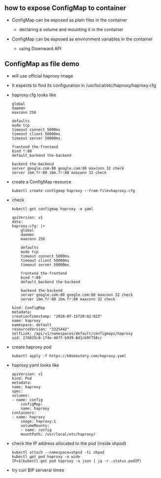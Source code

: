 ## how to expose ConfigMap to container
- ConfigMap can be exposed as plain files in the container
    - declaring a volume and mounting it in the container

- ConfigMap can be exposed as environment variables in the container
    - using Downward API

## ConfigMap as file demo
- will use official haproxy image
- It expects to find its configuration in /usr/local/etc/haproxy/haproxy.cfg
- haproxy.cfg looks like
    ```
    global
    daemon
    maxconn 256

    defaults
    mode tcp
    timeout connect 5000ms
    timeout client 50000ms
    timeout server 50000ms

    frontend the-frontend
    bind *:80
    default_backend the-backend

    backend the-backend
    server google.com-80 google.com:80 maxconn 32 check
    server ibm.fr-80 ibm.fr:80 maxconn 32 check
    ```
- create a ConfigMap resource
    ```
    kubectl create configmap haproxy --from-file=haproxy.cfg
    ```
- check
    ```
    kubectl get configmap haproxy -o yaml
    ```
    ```
    apiVersion: v1
    data:
    haproxy.cfg: |+
        global
        daemon
        maxconn 256

        defaults
        mode tcp
        timeout connect 5000ms
        timeout client 50000ms
        timeout server 50000ms

        frontend the-frontend
        bind *:80
        default_backend the-backend

        backend the-backend
        server google.com-80 google.com:80 maxconn 32 check
        server ibm.fr-80 ibm.fr:80 maxconn 32 check

    kind: ConfigMap
    metadata:
    creationTimestamp: "2020-07-15T20:02:02Z"
    name: haproxy
    namespace: default
    resourceVersion: "3325442"
    selfLink: /api/v1/namespaces/default/configmaps/haproxy
    uid: 276035c8-1f4e-467f-b939-8d1cb9f758cc
    ```

- create haproxy pod
    ```
    kubectl apply -f https://k8smastery.com/haproxy.yaml
    ```
- haproxy.yaml looks like
    ```
    apiVersion: v1
    kind: Pod
    metadata:
    name: haproxy
    spec:
    volumes:
    - name: config
        configMap:
        name: haproxy
    containers:
    - name: haproxy
        image: haproxy:1
        volumeMounts:
        - name: config
        mountPath: /usr/local/etc/haproxy/
    ```
- check the IP address allocated to the pod (inside shpod)
    ```
    kubectl attach --namespace=shpod -ti shpod
    kubectl get pod haproxy -o wide
    IP=$(kubectl get pod haproxy -o json | jq -r .status.podIP)
    ```
- try curl $IP serveral times